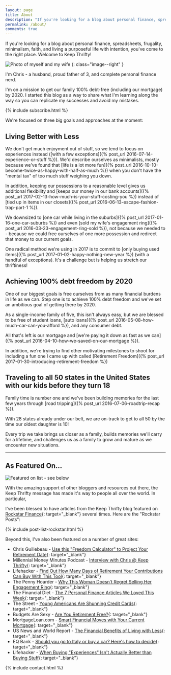 ```yaml
---
layout: page
title: About
description: "If you're looking for a blog about personal finance, spreadsheets, frugality, minimalism, faith, and living a purposeful life with intention, you've come to the right place."
permalink: /about/
comments: true
---
```


If you're looking for a blog about personal finance, spreadsheets, frugality, minimalism, faith, and living a purposeful life with intention, you've come to the right place. Welcome to Keep Thrifty!

![Photo of myself and my wife]({{site.url}}/img/us-hats.jpg)
{: class="image--right" }

I'm Chris - a husband, proud father of 3, and complete personal finance nerd.

I'm on a mission to get our family 100% debt-free (including our mortgage) by 2020. I started this blog as a way to share what I'm learning along the way so you can replicate my successes and avoid my mistakes.

{% include subscribe.html %}

We're focused on three big goals and approaches at the moment:

## Living Better with Less

We don't get much enjoyment out of stuff, so we tend to focus on experiences instead ([with a few exceptions]({% post_url 2016-07-14-experience-or-stuff %})). We'd describe ourselves as minimalists, mostly because we've found that [life is a lot more fun]({% post_url 2016-10-10-become-twice-as-happy-with-half-as-much %}) when you don't have the "mental tax" of too much stuff weighing you down.

In addition, keeping our possessions to a reasonable level gives us additional flexibility and [keeps our money in our bank accounts]({% post_url 2017-02-13-how-much-is-your-stuff-costing-you %}) instead of [tied up in items in our closets]({% post_url 2016-06-13-escape-fashion-trap-part-1 %}).

We downsized to [one car while living in the suburbs]({% post_url 2017-01-16-one-car-suburbs %}) and even [sold my wife's engagement ring]({% post_url 2016-03-23-engagement-ring-sold %}), not because we needed to - because we could free ourselves of one more possession and redirect that money to our current goals.

One radical method we're using in 2017 is to commit to [only buying used items]({% post_url 2017-01-02-happy-nothing-new-year %}) (with a handful of exceptions). It's a challenge but is helping us stretch our thriftiness!

## Achieving 100% debt freedom by 2020

One of our biggest goals is free ourselves from as many financial burdens in life as we can. Step one is to achieve 100% debt freedom and we've set an ambitious goal of getting there by 2020.

As a single-income family of five, this isn't always easy, but we are blessed to be free of student loans, [auto loans]({% post_url 2016-05-08-how-much-car-can-you-afford %}), and any consumer debt.

All that's left is our mortgage and [we're paying it down as fast as we can]({% post_url 2016-04-10-how-we-saved-on-our-mortgage %}).

In addition, we're trying to find other motivating milestones to shoot for including a fun one I came up with called [Retirement Freedom]({% post_url 2017-01-30-introducing-retirement-freedom %})

## Traveling to all 50 states in the United States with our kids before they turn 18

Family time is number one and we've been building memories for the last few years through [road tripping]({% post_url 2016-07-06-roadtrip-recap %}).

With 28 states already under our belt, we are on-track to get to all 50 by the time our oldest daughter is 10!

Every trip we take brings us closer as a family, builds memories we'll carry for a lifetime, and challenges us as a family to grow and mature as we encounter new situations.

<hr />

## As Featured On...

![Featured on list - see below]({{site.url}}/img/featured/featured.png)

With the amazing support of other bloggers and resources out there, the Keep Thrifty message has made it's way to people all over the world. In particular,

I've been blessed to have articles from the Keep Thrifty blog featured on [Rockstar Finance](http://www.rockstarfinance.com){: target="_blank"} several times. Here are the "Rockstar Posts":

{% include post-list-rockstar.html %}

Beyond this, I've also been featured on a number of great sites:

* Chris Guillebeau - [Use this "Freedom Calculator" to Project Your Retirement Date](https://chrisguillebeau.com/freedom-calculator/){: target="_blank"}
* Millennial Money Minutes Podcast - [Interview with Chris @ Keep Thrifty](http://podcast.millennialmoney.com/e/interview-chris-keepthrifty/){: target="_blank"}
* Lifehacker - [Find Out How Many Days of Retirement Your Contributions Can Buy With This Tool](http://lifehacker.com/find-out-how-many-days-of-retirement-your-contributions-1788228175){: target="_blank"}
* The Penny Hoarder - [Why This Woman Doesn’t Regret Selling Her Engagement Ring](http://www.thepennyhoarder.com/would-you-sell-your-engagement-ring-to-make-extra-money/){: target="_blank"}
* The Financial Diet - [The 7 Personal Finance Articles We Loved This Week](http://thefinancialdiet.com/7-personal-finance-articles-loved-week-3/){: target="_blank"}
* The Street - [Young Americans Are Shunning Credit Cards](https://www.thestreet.com/story/13499131/1/young-americans-are-shunning-credit-cards.html){: target="_blank"}
* Budgets Are Sexy - [Are You Retirement Free?](http://www.budgetsaresexy.com/2017/03/retirement-freedom-calculator/){: target="_blank"}
* MortgageLoan.com - [Smart Financial Moves with Your Current Mortgage](https://www.mortgageloan.com/smart-financial-moves-with-your-current-mortgage){: target="_blank"}
* US News and World Report - [The Financial Benefits of Living with Less](http://money.usnews.com/money/blogs/my-money/articles/2016-05-10/the-financial-benefits-of-living-with-less){: target="_blank"}
* EQ Bank - [Should you go to Italy or buy a car? Here's how to decide](https://www.eqbank.ca/the-exchange/article-detail?urlName=should-you-go-to-italy-or-buy-a-car-here-s-how-to-decide){: target="_blank"}
* Lifehacker - [When Buying "Experiences" Isn't Actually Better than Buying Stuff](http://lifehacker.com/when-buying-experiences-isnt-actually-better-than-buy-1784756372){: target="_blank"}

<a name="contact" />

{% include contact.html %}
